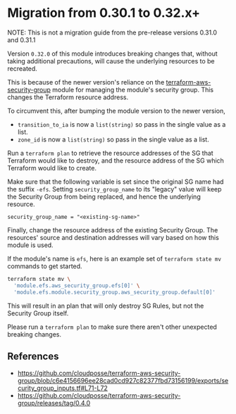 # Migration from 0.30.1 to 0.32.x+

NOTE: This is not a migration guide from the pre-release versions 0.31.0 and 0.31.1

Version `0.32.0` of this module introduces breaking changes that, without taking additional precautions, will cause the underlying resources to be recreated.

This is because of the newer version's reliance on the [terraform-aws-security-group](https://github.com/cloudposse/terraform-aws-security-group)
module for managing the module's security group. This changes the Terraform resource address.

To circumvent this, after bumping the module version to the newer version,

* `transition_to_ia` is now a `list(string)` so pass in the single value as a list.
* `zone_id` is now a `list(string)` so pass in the single value as a list.

Run a `terraform plan` to retrieve the resource addresses of the SG that Terraform would like to destroy, and the resource address of the SG which Terraform would like to create.

Make sure that the following variable is set since the original SG name had the suffix `-efs`. Setting `security_group_name` to its "legacy" value will keep the Security Group from being replaced, and hence the underlying resource.

```hcl
security_group_name = "<existing-sg-name>"
```

Finally, change the resource address of the existing Security Group. The resources' source and destination addresses will vary based on how this module is used.

If the module's name is `efs`, here is an example set of `terraform state mv` commands to get started.

```bash
terraform state mv \
  'module.efs.aws_security_group.efs[0]' \
  'module.efs.module.security_group.aws_security_group.default[0]'
```

This will result in an plan that will only destroy SG Rules, but not the Security Group itself.

Please run a `terraform plan` to make sure there aren't other unexpected breaking changes.

## References

* https://github.com/cloudposse/terraform-aws-security-group/blob/c6e4156696ee28cad0cd927c82377fbd73156199/exports/security_group_inputs.tf#L71-L72
* https://github.com/cloudposse/terraform-aws-security-group/releases/tag/0.4.0
